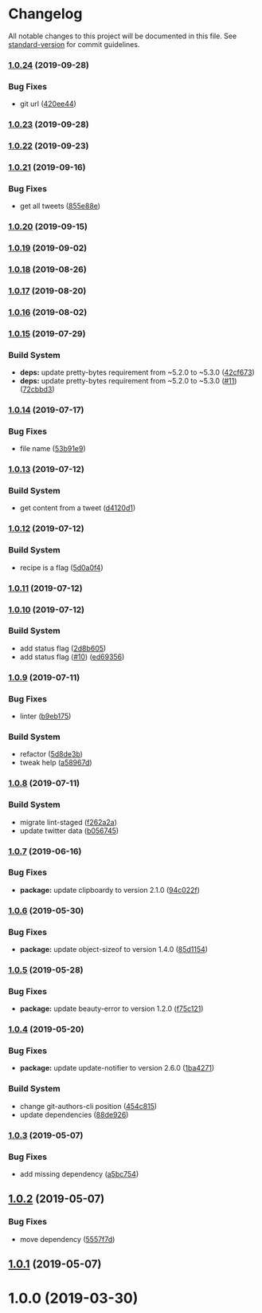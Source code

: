 # Changelog

All notable changes to this project will be documented in this file. See [standard-version](https://github.com/conventional-changelog/standard-version) for commit guidelines.

### [1.0.24](https://github.com/microlinkhq/mql-cli/compare/v1.0.23...v1.0.24) (2019-09-28)


### Bug Fixes

* git url ([420ee44](https://github.com/microlinkhq/mql-cli/commit/420ee44))

### [1.0.23](https://github.com/microlinkhq/mql/compare/v1.0.22...v1.0.23) (2019-09-28)

### [1.0.22](https://github.com/microlinkhq/mql/compare/v1.0.21...v1.0.22) (2019-09-23)

### [1.0.21](https://github.com/microlinkhq/mql/compare/v1.0.20...v1.0.21) (2019-09-16)


### Bug Fixes

* get all tweets ([855e88e](https://github.com/microlinkhq/mql/commit/855e88e))

### [1.0.20](https://github.com/microlinkhq/mql/compare/v1.0.19...v1.0.20) (2019-09-15)

### [1.0.19](https://github.com/microlinkhq/mql/compare/v1.0.18...v1.0.19) (2019-09-02)

### [1.0.18](https://github.com/microlinkhq/mql/compare/v1.0.17...v1.0.18) (2019-08-26)

### [1.0.17](https://github.com/microlinkhq/mql/compare/v1.0.16...v1.0.17) (2019-08-20)

### [1.0.16](https://github.com/microlinkhq/mql/compare/v1.0.15...v1.0.16) (2019-08-02)



### [1.0.15](https://github.com/microlinkhq/mql/compare/v1.0.14...v1.0.15) (2019-07-29)


### Build System

* **deps:** update pretty-bytes requirement from ~5.2.0 to ~5.3.0 ([42cf673](https://github.com/microlinkhq/mql/commit/42cf673))
* **deps:** update pretty-bytes requirement from ~5.2.0 to ~5.3.0 ([#11](https://github.com/microlinkhq/mql/issues/11)) ([72cbbd3](https://github.com/microlinkhq/mql/commit/72cbbd3))



### [1.0.14](https://github.com/microlinkhq/mql/compare/v1.0.13...v1.0.14) (2019-07-17)


### Bug Fixes

* file name ([53b91e9](https://github.com/microlinkhq/mql/commit/53b91e9))



### [1.0.13](https://github.com/microlinkhq/mql/compare/v1.0.12...v1.0.13) (2019-07-12)


### Build System

* get content from a tweet ([d4120d1](https://github.com/microlinkhq/mql/commit/d4120d1))



### [1.0.12](https://github.com/microlinkhq/mql/compare/v1.0.11...v1.0.12) (2019-07-12)


### Build System

* recipe is a flag ([5d0a0f4](https://github.com/microlinkhq/mql/commit/5d0a0f4))



### [1.0.11](https://github.com/microlinkhq/mql/compare/v1.0.10...v1.0.11) (2019-07-12)



### [1.0.10](https://github.com/microlinkhq/mql/compare/v1.0.9...v1.0.10) (2019-07-12)


### Build System

* add status flag ([2d8b605](https://github.com/microlinkhq/mql/commit/2d8b605))
* add status flag ([#10](https://github.com/microlinkhq/mql/issues/10)) ([ed69356](https://github.com/microlinkhq/mql/commit/ed69356))



### [1.0.9](https://github.com/microlinkhq/mql/compare/v1.0.8...v1.0.9) (2019-07-11)


### Bug Fixes

* linter ([b9eb175](https://github.com/microlinkhq/mql/commit/b9eb175))


### Build System

* refactor ([5d8de3b](https://github.com/microlinkhq/mql/commit/5d8de3b))
* tweak help ([a58967d](https://github.com/microlinkhq/mql/commit/a58967d))



### [1.0.8](https://github.com/microlinkhq/mql/compare/v1.0.7...v1.0.8) (2019-07-11)


### Build System

* migrate lint-staged ([f262a2a](https://github.com/microlinkhq/mql/commit/f262a2a))
* update twitter data ([b056745](https://github.com/microlinkhq/mql/commit/b056745))



### [1.0.7](https://github.com/microlinkhq/mql/compare/v1.0.6...v1.0.7) (2019-06-16)


### Bug Fixes

* **package:** update clipboardy to version 2.1.0 ([94c022f](https://github.com/microlinkhq/mql/commit/94c022f))



### [1.0.6](https://github.com/microlinkhq/mql/compare/v1.0.5...v1.0.6) (2019-05-30)


### Bug Fixes

* **package:** update object-sizeof to version 1.4.0 ([85d1154](https://github.com/microlinkhq/mql/commit/85d1154))



### [1.0.5](https://github.com/microlinkhq/mql/compare/v1.0.4...v1.0.5) (2019-05-28)


### Bug Fixes

* **package:** update beauty-error to version 1.2.0 ([f75c121](https://github.com/microlinkhq/mql/commit/f75c121))



### [1.0.4](https://github.com/microlinkhq/mql/compare/v1.0.3...v1.0.4) (2019-05-20)


### Bug Fixes

* **package:** update update-notifier to version 2.6.0 ([1ba4271](https://github.com/microlinkhq/mql/commit/1ba4271))


### Build System

* change git-authors-cli position ([454c815](https://github.com/microlinkhq/mql/commit/454c815))
* update dependencies ([88de926](https://github.com/microlinkhq/mql/commit/88de926))



### [1.0.3](https://github.com/microlinkhq/mql/compare/v1.0.2...v1.0.3) (2019-05-07)


### Bug Fixes

* add missing dependency ([a5bc754](https://github.com/microlinkhq/mql/commit/a5bc754))



## [1.0.2](https://github.com/microlinkhq/mql/compare/v1.0.1...v1.0.2) (2019-05-07)


### Bug Fixes

* move dependency ([5557f7d](https://github.com/microlinkhq/mql/commit/5557f7d))



## [1.0.1](https://github.com/microlinkhq/mql/compare/v1.0.0...v1.0.1) (2019-05-07)



<a name="1.0.0"></a>
# 1.0.0 (2019-03-30)

